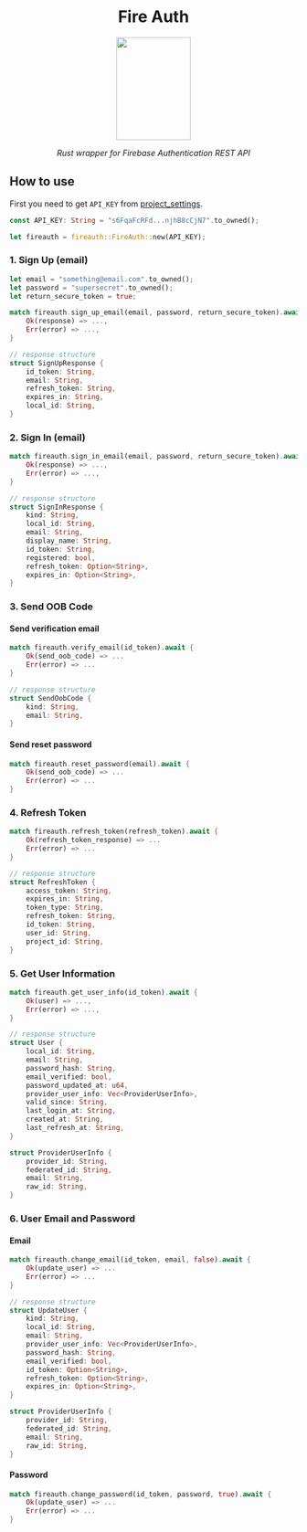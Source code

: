 <h1 align="center">Fire Auth</h1>  


<p align="center">
    <img src="https://raw.githubusercontent.com/nameshare/fireauth/master/logo.png" width="130" height="180">
</p>

<p align="center"><i>Rust wrapper for Firebase Authentication REST API</i></p>

## How to use

First you need to get `API_KEY` from [project_settings](https://console.firebase.google.com/project/_/settings/general/).

```rust
const API_KEY: String = "s6FqaFcRFd...njhB8cCjN7".to_owned();

let fireauth = fireauth::FireAuth::new(API_KEY);
```

### 1. Sign Up (email)

```rust
let email = "something@email.com".to_owned();
let password = "supersecret".to_owned();
let return_secure_token = true;

match fireauth.sign_up_email(email, password, return_secure_token).await {
    Ok(response) => ...,
    Err(error) => ...,
}

// response structure
struct SignUpResponse {
    id_token: String,
    email: String,
    refresh_token: String,
    expires_in: String,
    local_id: String,
}
```

### 2. Sign In (email)
```rust
match fireauth.sign_in_email(email, password, return_secure_token).await {
    Ok(response) => ...,
    Err(error) => ...,
}

// response structure
struct SignInResponse {
    kind: String,
    local_id: String,
    email: String,
    display_name: String,
    id_token: String,
    registered: bool,
    refresh_token: Option<String>,
    expires_in: Option<String>,
}
```

### 3. Send OOB Code
#### Send verification email
```rust
match fireauth.verify_email(id_token).await {
    Ok(send_oob_code) => ...
    Err(error) => ...
}

// response structure
struct SendOobCode {
    kind: String,
    email: String,
}
```

#### Send reset password
```rust
match fireauth.reset_password(email).await {
    Ok(send_oob_code) => ...
    Err(error) => ...
}
```

### 4. Refresh Token
```rust
match fireauth.refresh_token(refresh_token).await {
    Ok(refresh_token_response) => ...
    Err(error) => ...
}

// response structure
struct RefreshToken {
    access_token: String,
    expires_in: String,
    token_type: String,
    refresh_token: String,
    id_token: String,
    user_id: String,
    project_id: String,
}
```

### 5. Get User Information
```rust
match fireauth.get_user_info(id_token).await {
    Ok(user) => ...,
    Err(error) => ...,
}

// response structure
struct User {
    local_id: String,
    email: String,
    password_hash: String,
    email_verified: bool,
    password_updated_at: u64,
    provider_user_info: Vec<ProviderUserInfo>,
    valid_since: String,
    last_login_at: String,
    created_at: String,
    last_refresh_at: String,
}

struct ProviderUserInfo {
    provider_id: String,
    federated_id: String,
    email: String,
    raw_id: String,
}
```

### 6. User Email and Password

#### Email
```rust
match fireauth.change_email(id_token, email, false).await {
    Ok(update_user) => ...
    Err(error) => ...
}

// response structure
struct UpdateUser {
    kind: String,
    local_id: String,
    email: String,
    provider_user_info: Vec<ProviderUserInfo>,
    password_hash: String,
    email_verified: bool,
    id_token: Option<String>,
    refresh_token: Option<String>,
    expires_in: Option<String>,
}

struct ProviderUserInfo {
    provider_id: String,
    federated_id: String,
    email: String,
    raw_id: String,
}
```

#### Password
```rust
match fireauth.change_password(id_token, password, true).await {
    Ok(update_user) => ...
    Err(error) => ...
}
```
